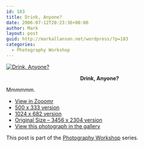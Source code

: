 ```yaml
---
id: 183
title: Drink, Anyone?
date: 2006-07-12T20:23:36+00:00
author: Mark
layout: post
guid: http://markallanson.net/wordpress/?p=183
categories:
  - Photography Workshop
---
```

[<img border="0" align="middle" alt="Drink, Anyone?" title="Drink, Anyone?" src="http://markallanson.net/markallanson.net/gallery/d/4377-2/IMG_1110.JPG" />](http://zooomr.com/photos/MarkAllanson/76466 "Drink, Anyone? On Zooomr")

<p align="center">
  <strong>Drink, Anyone?</strong>
</p>

Mmmmmm.

  * [View in Zooomr](http://beta.zooomr.com/photos/MarkAllanson/76466 "Drink, Anyone? in Zooomr")
  * [500 x 333 version](http://static.zooomr.com/images/f6d5c41665a2a5fb5f4e43b2ab547d91e6b42d8b.jpg "Drink, Anyone? 500 x 333 version")
  * [1024 x 682 version](http://static.zooomr.com/images/28338a56985d494d45b6b41cb9000eb59c2aa02e.jpg "Drink, Anyone? 1027 x 685 version")
  * [Original Size &#8211; 3456 x 2304 version](http://static.zooomr.com/images/f4774b818c70bbe83a0c218069ab7ccd2f426da9.jpg "Drink, Anyone? Original Size")
  * [View this photograph in the gallery](http://markallanson.net/markallanson.net/gallery/v/PhotographyCourse2006/IMG_1110.JPG.html "Drink, Anyone? in the Gallery")

This post is part of the [Photography Workshop](http://markallanson.net/wordpress/?cat=6 "Photography Workshop Series") series.